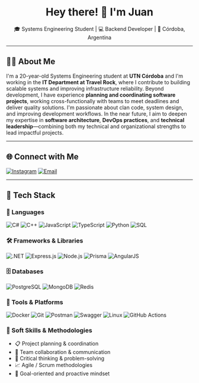 <h1 align="center">Hey there! 👋 I'm Juan</h1>
<p align="center">🎓 Systems Engineering Student | 💻 Backend Developer | 📍 Córdoba, Argentina</p>

---

## 🧑‍💻 About Me

I'm a 20-year-old Systems Engineering student at **UTN Córdoba** and I'm working in the **IT Department at Travel Rock**, where I contribute to building scalable systems and improving infrastructure reliability.
Beyond development, I have experience **planning and coordinating software projects**, working cross-functionally with teams to meet deadlines and deliver quality solutions. I'm passionate about clan code, system design, and improving development workflows.
In the near future, I aim to deepen my expertise in **software architecture**, **DevOps practices**, and **technical leadership**—combining both my technical and organizational strengths to lead impactful projects.


---

## 🌐 Connect with Me
[![Instagram](https://img.shields.io/badge/Instagram-E4405F?style=for-the-badge&logo=instagram&logoColor=white)](https://youtu.be/dQw4w9WgXcQ?si=-pOJju9RGwM-bFOg)
[![Email](https://img.shields.io/badge/Gmail-D14836?style=for-the-badge&logo=gmail&logoColor=white)](mailto:juancearaya@gmail.com)

---

## 🚀 Tech Stack

### 🧠 Languages
![C#](https://img.shields.io/badge/C%23-239120?style=flat-square&logo=c-sharp&logoColor=white)
![C++](https://img.shields.io/badge/C++-00599C?style=flat-square&logo=c%2b%2b&logoColor=white)
![JavaScript](https://img.shields.io/badge/JavaScript-F7DF1E?style=flat-square&logo=javascript&logoColor=black)
![TypeScript](https://img.shields.io/badge/TypeScript-3178C6?style=flat-square&logo=typescript&logoColor=white)
![Python](https://img.shields.io/badge/Python-3776AB?style=flat-square&logo=python&logoColor=white)
![SQL](https://img.shields.io/badge/SQL-4479A1?style=flat-square&logo=postgresql&logoColor=white)

### 🛠️ Frameworks & Libraries
![.NET](https://img.shields.io/badge/.NET-512BD4?style=flat-square&logo=.net&logoColor=white)
![Express.js](https://img.shields.io/badge/Express.js-000000?style=flat-square&logo=express&logoColor=white)
![Node.js](https://img.shields.io/badge/Node.js-339933?style=flat-square&logo=node.js&logoColor=white)
![Prisma](https://img.shields.io/badge/Prisma-3982CE?style=flat-square&logo=prisma&logoColor=white)
![AngularJS](https://img.shields.io/badge/AngularJS-E23237?style=flat-square&logo=angularjs&logoColor=white)

### 🗄️ Databases
![PostgreSQL](https://img.shields.io/badge/PostgreSQL-336791?style=flat-square&logo=postgresql&logoColor=white)
![MongoDB](https://img.shields.io/badge/MongoDB-47A248?style=flat-square&logo=mongodb&logoColor=white)
![Redis](https://img.shields.io/badge/Redis-DC382D?style=flat-square&logo=redis&logoColor=white)

### 🔧 Tools & Platforms
![Docker](https://img.shields.io/badge/Docker-2496ED?style=flat-square&logo=docker&logoColor=white)
![Git](https://img.shields.io/badge/Git-F05032?style=flat-square&logo=git&logoColor=white)
![Postman](https://img.shields.io/badge/Postman-FF6C37?style=flat-square&logo=postman&logoColor=white)
![Swagger](https://img.shields.io/badge/Swagger-85EA2D?style=flat-square&logo=swagger&logoColor=black)
![Linux](https://img.shields.io/badge/Linux-FCC624?style=flat-square&logo=linux&logoColor=black)
![GitHub Actions](https://img.shields.io/badge/GitHub%20Actions-2088FF?style=flat-square&logo=github-actions&logoColor=white)

### 🤝 Soft Skills & Methodologies

- 📋 Project planning & coordination  
- 🤝 Team collaboration & communication  
- 🧠 Critical thinking & problem-solving  
- 📈 Agile / Scrum methodologies  
- 🧭 Goal-oriented and proactive mindset
